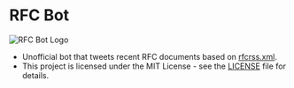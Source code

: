 # RFC Bot

![RFC Bot Logo](https://user-images.githubusercontent.com/6410412/109756289-02f54b00-7c2b-11eb-82bc-5e0871afcc1b.png)

* Unofficial bot that tweets recent RFC documents based on [rfcrss.xml](https://www.rfc-editor.org/rfcrss.xml).
* This project is licensed under the MIT License - see the [LICENSE](LICENSE) file for details.
